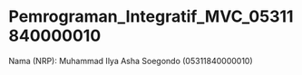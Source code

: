 # Pemrograman_Integratif_MVC_05311840000010
Nama (NRP): Muhammad Ilya Asha Soegondo (05311840000010)
